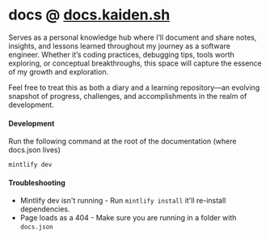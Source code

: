 # docs @ [docs.kaiden.sh](https://docs.kaiden.sh)

Serves as a personal knowledge hub where I’ll document and share notes, insights, and lessons learned throughout my journey as a software engineer. Whether it’s coding practices, debugging tips, tools worth exploring, or conceptual breakthroughs, this space will capture the essence of my growth and exploration.

Feel free to treat this as both a diary and a learning repository—an evolving snapshot of progress, challenges, and accomplishments in the realm of development.

#### Development

Run the following command at the root of the documentation (where docs.json lives)

```
mintlify dev
```

#### Troubleshooting

- Mintlify dev isn't running - Run `mintlify install` it'll re-install dependencies.
- Page loads as a 404 - Make sure you are running in a folder with `docs.json`

